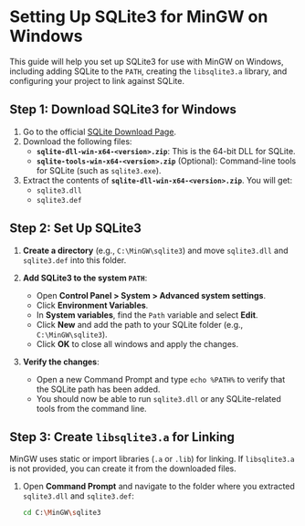 # Setting Up SQLite3 for MinGW on Windows

This guide will help you set up SQLite3 for use with MinGW on Windows, including adding SQLite to the `PATH`, creating the `libsqlite3.a` library, and configuring your project to link against SQLite.

## Step 1: Download SQLite3 for Windows

1. Go to the official [SQLite Download Page](https://www.sqlite.org/download.html).
2. Download the following files:
   - **`sqlite-dll-win-x64-<version>.zip`**: This is the 64-bit DLL for SQLite.
   - **`sqlite-tools-win-x64-<version>.zip`** (Optional): Command-line tools for SQLite (such as `sqlite3.exe`).
3. Extract the contents of **`sqlite-dll-win-x64-<version>.zip`**. You will get:
   - `sqlite3.dll`
   - `sqlite3.def`

## Step 2: Set Up SQLite3

1. **Create a directory** (e.g., `C:\MinGW\sqlite3`) and move `sqlite3.dll` and `sqlite3.def` into this folder.

2. **Add SQLite3 to the system `PATH`**:
   - Open **Control Panel > System > Advanced system settings**.
   - Click **Environment Variables**.
   - In **System variables**, find the `Path` variable and select **Edit**.
   - Click **New** and add the path to your SQLite folder (e.g., `C:\MinGW\sqlite3`).
   - Click **OK** to close all windows and apply the changes.

3. **Verify the changes**:
   - Open a new Command Prompt and type `echo %PATH%` to verify that the SQLite path has been added.
   - You should now be able to run `sqlite3.dll` or any SQLite-related tools from the command line.

## Step 3: Create `libsqlite3.a` for Linking

MinGW uses static or import libraries (`.a` or `.lib`) for linking. If `libsqlite3.a` is not provided, you can create it from the downloaded files.

1. Open **Command Prompt** and navigate to the folder where you extracted `sqlite3.dll` and `sqlite3.def`:
   ```bash
   cd C:\MinGW\sqlite3
